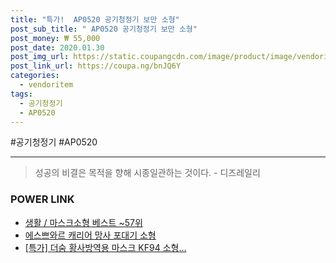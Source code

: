 ```yaml
--- 
title: "특가!  AP0520 공기청정기 보만 소형" 
post_sub_title: " AP0520 공기청정기 보만 소형" 
post_money: ₩ 55,000 
post_date: 2020.01.30 
post_img_url: https://static.coupangcdn.com/image/product/image/vendoritem/2018/11/13/3715483982/f951e5a4-48fb-4adb-a2ab-d0cf41f22cee.jpg 
post_link_url: https://coupa.ng/bnJQ6Y 
categories: 
  - vendoritem 
tags: 
  - 공기청정기 
  - AP0520 
--- 
```

  #공기청정기 #AP0520 
<hr> 

> 성공의 비결은 목적을 향해 시종일관하는 것이다. - 디즈레일리 


### POWER LINK

* <a href="https://blog.naver.com/santokki14/221787538326" target="_blank">생활 / 마스크소형 베스트 ~57위</a>
* <a href="https://blog.naver.com/sakai111/221780335565" target="_blank">에스쁘와르 캐리어 망사 포대기 소형</a>
* <a href="https://blog.naver.com/an0733/221790492022" target="_blank">[특가] 더숨 황사방역용 마스크 KF94 소형...</a>
